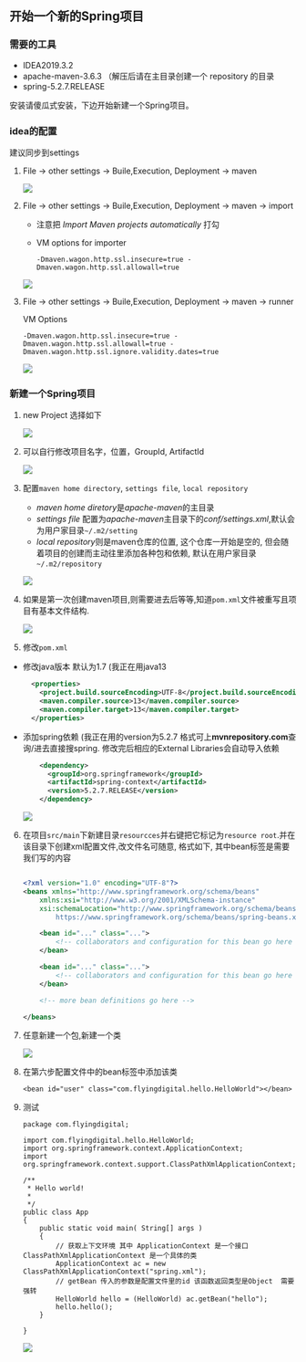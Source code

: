 ## 开始一个新的Spring项目

### 需要的工具

- IDEA2019.3.2   
- apache-maven-3.6.3  （解压后请在主目录创建一个 repository 的目录
- spring-5.2.7.RELEASE

安装请傻瓜式安装，下边开始新建一个Spring项目。

### idea的配置

建议同步到settings

1. File -> other settings -> Buile,Execution, Deployment -> maven

   ![](img/8.png)

2. File -> other settings -> Buile,Execution, Deployment -> maven -> import

   - 注意把 *Import Maven projects automatically* 打勾

   - VM options for importer

     ```
     -Dmaven.wagon.http.ssl.insecure=true -Dmaven.wagon.http.ssl.allowall=true
     ```

     

   ![](img/9.png)

3. File -> other settings -> Buile,Execution, Deployment -> maven -> runner

   VM Options

   ```
   -Dmaven.wagon.http.ssl.insecure=true -Dmaven.wagon.http.ssl.allowall=true -Dmaven.wagon.http.ssl.ignore.validity.dates=true
   ```

   ![](img/10.png)

### 新建一个Spring项目

1. new Project 选择如下

   ![](img/1.png)

2. 可以自行修改项目名字，位置，GroupId, ArtifactId

   ![](img/2.png)

3. 配置`maven home directory`, `settings file`, `local repository`

   - *maven home diretory*是*apache-maven*的主目录
   - *settings file* 配置为*apache-maven*主目录下的*conf/settings.xml*,默认会为用户家目录`~/.m2/setting`
   - *local repository*则是maven仓库的位置, 这个仓库一开始是空的, 但会随着项目的创建而主动往里添加各种包和依赖, 默认在用户家目录`~/.m2/repository`

   ![](img/3.png)

4. 如果是第一次创建maven项目,则需要进去后等等,知道`pom.xml`文件被重写且项目有基本文件结构.

   ![](img/4.png)

5.  修改`pom.xml` 

   - 修改java版本 默认为1.7  (我正在用java13

     ```xml 
       <properties>
         <project.build.sourceEncoding>UTF-8</project.build.sourceEncoding>
         <maven.compiler.source>13</maven.compiler.source>
         <maven.compiler.target>13</maven.compiler.target>
       </properties>
     ```

   - 添加spring依赖  (我正在用的version为5.2.7 格式可上**mvnrepository.com**查询/进去直接搜spring.  修改完后相应的External Libraries会自动导入依赖

     ```xml
         <dependency>
           <groupId>org.springframework</groupId>
           <artifactId>spring-context</artifactId>
           <version>5.2.7.RELEASE</version>
         </dependency>
     ```

     ![](img/5.png)

6. 在项目`src/main`下新建目录`resourcces`并右键把它标记为`resource root`.并在该目录下创建xml配置文件,改文件名可随意, 格式如下, 其中bean标签是需要我们写的内容

   ```xml
   
   <?xml version="1.0" encoding="UTF-8"?>
   <beans xmlns="http://www.springframework.org/schema/beans"
       xmlns:xsi="http://www.w3.org/2001/XMLSchema-instance"
       xsi:schemaLocation="http://www.springframework.org/schema/beans
           https://www.springframework.org/schema/beans/spring-beans.xsd">
   
       <bean id="..." class="...">  
           <!-- collaborators and configuration for this bean go here -->
       </bean>
   
       <bean id="..." class="...">
           <!-- collaborators and configuration for this bean go here -->
       </bean>
   
       <!-- more bean definitions go here -->
   
   </beans>
   
   
   ```

7. 任意新建一个包,新建一个类

   ![](img/6.png)

8. 在第六步配置文件中的bean标签中添加该类

   ```
   <bean id="user" class="com.flyingdigital.hello.HelloWorld"></bean>
   ```

9. 测试

   ```
   package com.flyingdigital;
   
   import com.flyingdigital.hello.HelloWorld;
   import org.springframework.context.ApplicationContext;
   import org.springframework.context.support.ClassPathXmlApplicationContext;
   
   /**
    * Hello world!
    *
    */
   public class App 
   {
       public static void main( String[] args )
       {
           // 获取上下文环境 其中 ApplicationContext 是一个接口 ClassPathXmlApplicationContext 是一个具体的类
           ApplicationContext ac = new ClassPathXmlApplicationContext("spring.xml");
           // getBean 传入的参数是配置文件里的id 该函数返回类型是Object  需要强转
           HelloWorld hello = (HelloWorld) ac.getBean("hello");
           hello.hello();
       }
   
   }
   
   ```

   ![](img/7.png)

